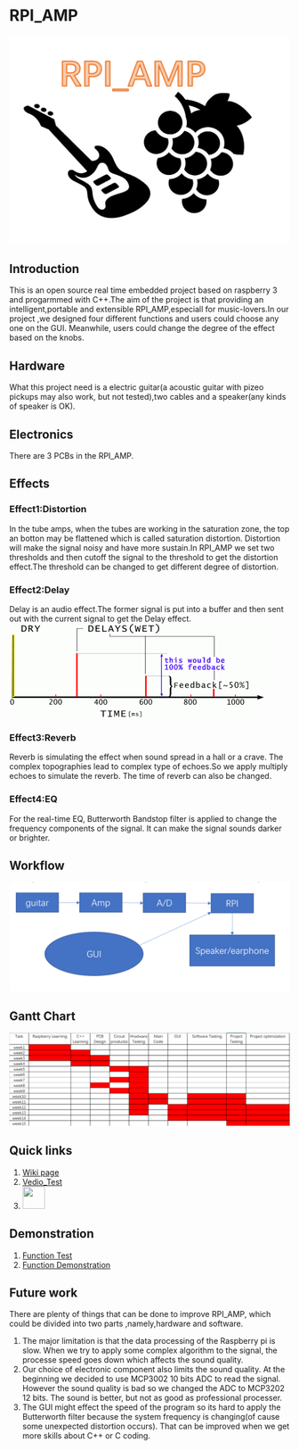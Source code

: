 # RPI_AMP
![Logo](resource/images/logo.png)
## Introduction  
This is an open source real time embedded project based on raspberry 3 and progarmmed with C++.The aim of the project is that providing an intelligent,portable and extensible RPI_AMP,especiall for music-lovers.In our project ,we designed four different functions and users could choose any one on the GUI. Meanwhile, users could change the degree of the effect based on the knobs.
## Hardware
What this project need is a electric guitar(a acoustic guitar with pizeo pickups may also work, but not tested),two cables and a speaker(any kinds of speaker is OK). 
## Electronics
There are 3 PCBs in the RPI_AMP. 

## Effects
### Effect1:Distortion
In the tube amps, when the tubes are working in the saturation zone, the top an botton may be flattened which is called saturation distortion. Distortion will make the signal noisy and have more sustain.In RPI_AMP we set two thresholds and then cutoff the signal to the threshold to get the distortion effect.The threshold can be changed to get different degree of distortion.
### Effect2:Delay
Delay is an audio effect.The former signal is put into a buffer and then sent out with the current signal to get the Delay effect.
![Delay](resource/images/Delay.png)
### Effect3:Reverb
Reverb is simulating the effect when sound spread in a hall or a crave. The complex topographies lead to complex type of echoes.So we apply multiply echoes to simulate the reverb. The time of reverb can also be changed.
### Effect4:EQ
For the real-time EQ, Butterworth Bandstop filter is applied to change the frequency components of the signal. It can make the signal sounds darker or brighter.
## Workflow
![Workflpw](resource/images/workflow.png)
## Gantt Chart
![Gantt Chart](resource/images/gantt.png)
## Quick links
1) [Wiki page](https://github.com/LemonRepublica/RPI_AMP/wiki)  
2) [Vedio_Test](https://www.youtube.com/watch?v=wtC8RktlwYI)  
3) [<img src= "image/youtube.jpg" width="40" height="40">](https://www.youtube.com/channel/UCd6fxMEmMy2eHsSU_8GLoLQ?view_as=subscriber)              
## Demonstration
1) [Function Test ](https://youtu.be/Or1FA4tJWyk)  
2) [Function Demonstration ](https://www.youtube.com/watch?v=wtC8RktlwYI) 

## Future work
There are plenty of things that can be done to improve RPI_AMP, which could be divided into two parts ,namely,hardware and software. 
1) The major limitation is that the data processing of the Raspberry pi is slow. When we try to apply some complex algorithm to the signal, the processe speed goes down which affects the sound quality. 
2) Our choice of electronic component also limits the sound quality. At the beginning we decided to use MCP3002 10 bits ADC to read the signal. However the sound quality is bad so we changed the ADC to MCP3202 12 bits. The sound is better, but not as good as professional processer. 
3) The GUI might effect the speed of the program so its hard to apply the Butterworth filter because the system frequency is changing(of cause some unexpected distortion occurs). That can be improved when we get more skills about C++ or C coding. 


